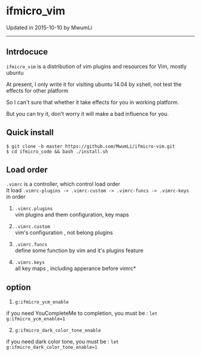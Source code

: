# ifmicro_vim

Updated in 2015-10-10 by MwumLi

---

## Intrdocuce

`ifmicro_vim` is a distribution of vim plugins and resources for Vim, mostly ubuntu

At present, I only write it for visiting ubuntu 14.04 by xshell, not test the effects for other platform  

So I can't sure that whether it take effects for you in working platform.

But you can try it, don't worry it will  make a bad influence for you.

## Quick install

    $ git clone -b master https://github.com/MwumLi/ifmicro-vim.git
    $ cd ifmicro_code && bash ./install.sh
    
## Load order

`.vimrc` is a controller, which control load order  
It load `.vimrc-plugins -> .vimrc-custom -> .vimrc-funcs -> .vimrc-keys` in order

1. `.vimrc.plugins`  
vim plugins and them configuration, key maps  

2. `.vimrc.custom`  
vim's configuration , not belong plugins  

3. `.vimrc.funcs`  
define some  function by vim and it's plugins feature

4. `.vimrc.keys`  
all key maps , including apperance before vimrc*

## option

1. `g:ifmicro_ycm_enable`  

if you need YouCompleteMe to completion, you must be : `let g:ifmicro_ycm_enable=1`  


2. `g:ifmicro_dark_color_tone_enable`  

if you need dark color tone, you must be : `let g:ifmicro_dark_color_tone_enable=1`  

